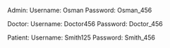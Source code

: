 Admin:
Username: Osman
Password: Osman_456

Doctor:
Username: Doctor456
Password: Doctor_456

Patient:
Username: Smith125
Password: Smith_456
